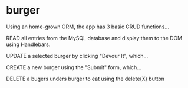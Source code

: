 # burger
Using an home-grown ORM, the app has 3 basic CRUD functions...

READ all entries from the MySQL database and display them to the DOM using Handlebars.

UPDATE a selected burger by clicking "Devour It", which...

CREATE a new burger using the "Submit" form, which...

DELETE a bugers unders burger to eat using the delete(X) button

